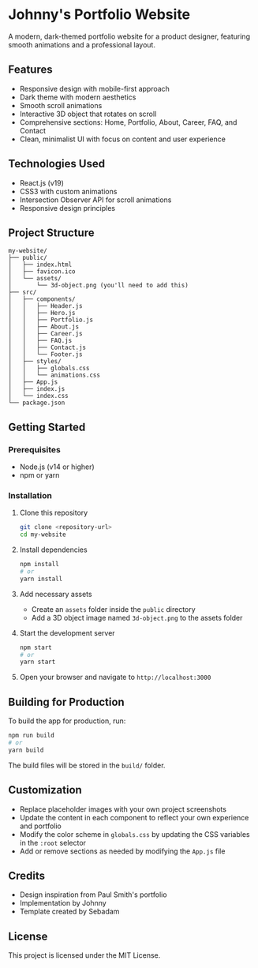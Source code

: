 # Johnny's Portfolio Website

A modern, dark-themed portfolio website for a product designer, featuring smooth animations and a professional layout.

## Features

- Responsive design with mobile-first approach
- Dark theme with modern aesthetics
- Smooth scroll animations
- Interactive 3D object that rotates on scroll
- Comprehensive sections: Home, Portfolio, About, Career, FAQ, and Contact
- Clean, minimalist UI with focus on content and user experience

## Technologies Used

- React.js (v19)
- CSS3 with custom animations
- Intersection Observer API for scroll animations
- Responsive design principles

## Project Structure

```
my-website/
├── public/
│   ├── index.html
│   ├── favicon.ico
│   └── assets/
│       └── 3d-object.png (you'll need to add this)
├── src/
│   ├── components/
│   │   ├── Header.js
│   │   ├── Hero.js
│   │   ├── Portfolio.js
│   │   ├── About.js
│   │   ├── Career.js
│   │   ├── FAQ.js
│   │   ├── Contact.js
│   │   └── Footer.js
│   ├── styles/
│   │   ├── globals.css
│   │   └── animations.css
│   ├── App.js
│   ├── index.js
│   └── index.css
└── package.json
```

## Getting Started

### Prerequisites

- Node.js (v14 or higher)
- npm or yarn

### Installation

1. Clone this repository
   ```bash
   git clone <repository-url>
   cd my-website
   ```

2. Install dependencies
   ```bash
   npm install
   # or
   yarn install
   ```

3. Add necessary assets
   - Create an `assets` folder inside the `public` directory
   - Add a 3D object image named `3d-object.png` to the assets folder

4. Start the development server
   ```bash
   npm start
   # or
   yarn start
   ```

5. Open your browser and navigate to `http://localhost:3000`

## Building for Production

To build the app for production, run:

```bash
npm run build
# or
yarn build
```

The build files will be stored in the `build/` folder.

## Customization

- Replace placeholder images with your own project screenshots
- Update the content in each component to reflect your own experience and portfolio
- Modify the color scheme in `globals.css` by updating the CSS variables in the `:root` selector
- Add or remove sections as needed by modifying the `App.js` file

## Credits

- Design inspiration from Paul Smith's portfolio
- Implementation by Johnny
- Template created by Sebadam

## License

This project is licensed under the MIT License.